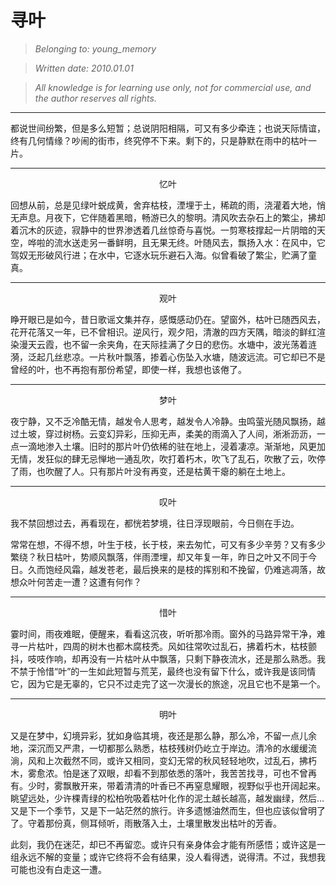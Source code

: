 # 寻叶
>_Belonging to: young_memory_

>_Written date: 2010.01.01_

>_All knowledge is for learning use only, not for commercial use, and the author reserves all rights._

----------
都说世间纷繁，但是多么短暂；总说阴阳相隔，可又有多少牵连；也说天际情谊，终有几何情缘？吵闹的街市，终究停不下来。剩下的，只是静默在雨中的枯叶一片。

----------
<p align="center">忆叶</p>

回想从前，总是见绿叶蜕成黄，舍弃枯枝，湮埋于土，稀疏的雨，浇灌着大地，悄无声息。月夜下，它伴随着黑暗，畅游已久的黎明。清风吹去杂石上的繁尘，拂却着沉木的灰迹，寂静中的世界渗透着几丝惊奇与喜悦。一剪寒枝撑起一片阴暗的天空，哗啦的流水送走另一番鲜明，且无果无终。叶随风去，飘扬入水：在风中，它驾奴无形破风行进；在水中，它逐水玩乐避石入海。似曾看破了繁尘，贮满了童真。

----------
<p align="center">观叶</p>

睁开眼已是如今，昔日歌谣文集并存，感慨感动仍在。望窗外，枯叶已随西风去，花开花落又一年，已不曾相识。逆风行，观夕阳，清澈的四方天隅，暗淡的鲜红渲染漫天云霞，也不留一余夹角，在天际挂满了夕日的悲伤。水塘中，波光荡着涟漪，泛起几丝悲凉。一片秋叶飘落，掺着心伤坠入水塘，随波远流。可它却已不是曾经的叶，也不再抱有那份希望，即使一样，我想也该倦了。

----------
<p align="center">梦叶</p>

夜宁静，又不乏冷酷无情，越发令人思考，越发令人冷静。虫鸣萤光随风飘扬，越过土坡，穿过树杨。云变幻异彩，压抑无声，柔美的雨滴入了人间，淅淅沥沥，一点一滴地渗入土壤。旧时的那片叶仍依稀的驻在地上，浸着凄凉。渐渐地，风更加无情，发狂似的肆无忌惮地一通乱吹，吹打着朽木，吹飞了乱石，吹散了云，吹停了雨，也吹醒了人。只有那片叶没有再变，还是枯黄干瘪的躺在土地上。

----------
<p align="center">叹叶</p>

我不禁回想过去，再看现在，都恍若梦境，往日浮现眼前，今日侧在手边。

常常在想，不得不想，叶生于枝，长于枝，来去匆忙，可又有多少辛劳？又有多少繁绕？秋日枯叶，势顺风飘落，伴雨湮埋，却又年复一年，昨日之叶又不同于今日。久而饱经风霜，越发苍老，最后换来的是枝的挥别和不挽留，仍难逃凋落，故想众叶何苦走一遭？这遭有何作？

----------
<p align="center">惜叶</p>

霎时间，雨夜难眠，便醒来，看看这沉夜，听听那冷雨。窗外的马路异常干净，难寻一片枯叶，四周的树木也都木腐枝秃。风如往常吹过乱石，拂着朽木，枯枝颤抖，吱吱作响，却再没有一片枯叶从中飘落，只剩下静夜流水，还是那么熟悉。我不禁于怜惜“叶”的一生如此短暂与荒芜，最终也没有留下什么，或许我是该同情它，因为它是无辜的，它只不过走完了这一次漫长的旅途，况且它也不是第一个。

----------
<p align="center">明叶</p>

又是在梦中，幻境异彩，犹如身临其境，夜还是那么静，那么冷，不留一点儿余地，深沉而又严肃，一切都那么熟悉，枯枝残树仍屹立于岸边。清冷的水缓缓流淌，风和上次截然不同，或许又相同，变幻无常的秋风轻轻地吹，过乱石，拂朽木，雾愈浓。怕是迷了双眼，却看不到那依悉的落叶，我苦苦找寻，可也不曾再有。少时，雾飘散开来，带着清清的叶香已不再窒息耀眼，视野似乎也开阔起来。眺望远处，少许棵青绿的松柏吮吸着枯叶化作的泥土越长越高，越发幽绿，然后…又是下一个季节，又是下一站茫然的旅行。许多遗憾油然而生，但也应该似曾明了了。守着那份真，侧耳倾听，雨散落入土，土壤里散发出枯叶的芳香。

此刻，我仍在迷茫，却已不再留恋。或许只有亲身体会才能有所感悟；或许这是一组永远不解的变量；或许它终将不会有结果，没人看得透，说得清。不过，我想我可能也没有白走这一遭。